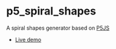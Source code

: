 # p5_spiral_shapes
A spiral shapes generator based on [P5JS](http://p5js.org)
* [Live demo](https://linuk.github.io/p5_spiral_shapes/index.html)
